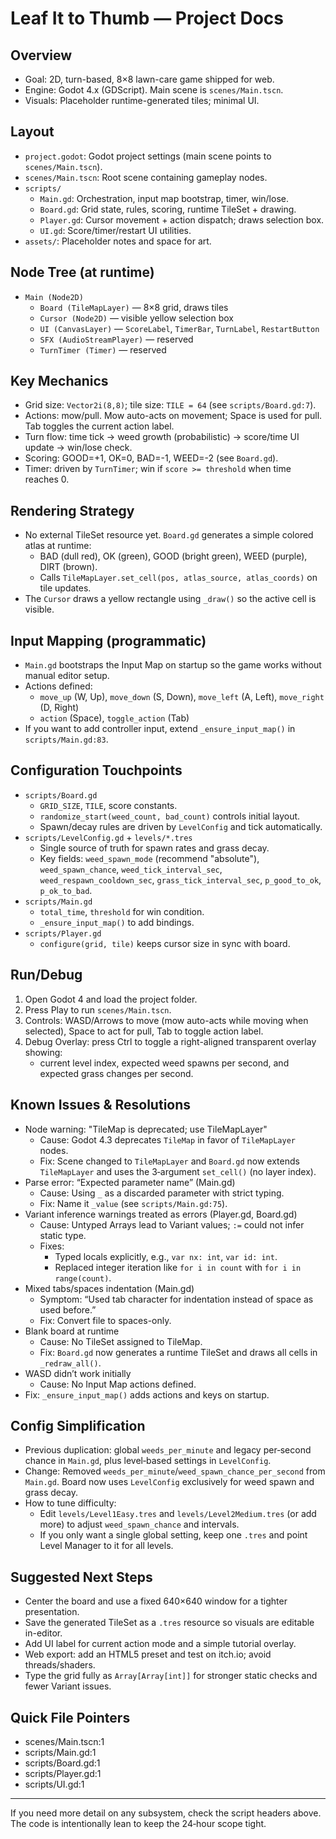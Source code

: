 # Leaf It to Thumb — Project Docs

## Overview
- Goal: 2D, turn-based, 8×8 lawn-care game shipped for web.
- Engine: Godot 4.x (GDScript). Main scene is `scenes/Main.tscn`.
- Visuals: Placeholder runtime-generated tiles; minimal UI.

## Layout
- `project.godot`: Godot project settings (main scene points to `scenes/Main.tscn`).
- `scenes/Main.tscn`: Root scene containing gameplay nodes.
- `scripts/`
  - `Main.gd`: Orchestration, input map bootstrap, timer, win/lose.
  - `Board.gd`: Grid state, rules, scoring, runtime TileSet + drawing.
  - `Player.gd`: Cursor movement + action dispatch; draws selection box.
  - `UI.gd`: Score/timer/restart UI utilities.
- `assets/`: Placeholder notes and space for art.

## Node Tree (at runtime)
- `Main (Node2D)`
  - `Board (TileMapLayer)` — 8×8 grid, draws tiles
  - `Cursor (Node2D)` — visible yellow selection box
  - `UI (CanvasLayer)` — `ScoreLabel`, `TimerBar`, `TurnLabel`, `RestartButton`
  - `SFX (AudioStreamPlayer)` — reserved
  - `TurnTimer (Timer)` — reserved

## Key Mechanics
- Grid size: `Vector2i(8,8)`; tile size: `TILE = 64` (see `scripts/Board.gd:7`).
- Actions: mow/pull. Mow auto-acts on movement; Space is used for pull. Tab toggles the current action label.
- Turn flow: time tick → weed growth (probabilistic) → score/time UI update → win/lose check.
- Scoring: GOOD=+1, OK=0, BAD=-1, WEED=-2 (see `Board.gd`).
- Timer: driven by `TurnTimer`; win if `score >= threshold` when time reaches 0.

## Rendering Strategy
- No external TileSet resource yet. `Board.gd` generates a simple colored atlas at runtime:
  - BAD (dull red), OK (green), GOOD (bright green), WEED (purple), DIRT (brown).
  - Calls `TileMapLayer.set_cell(pos, atlas_source, atlas_coords)` on tile updates.
- The `Cursor` draws a yellow rectangle using `_draw()` so the active cell is visible.

## Input Mapping (programmatic)
- `Main.gd` bootstraps the Input Map on startup so the game works without manual editor setup.
- Actions defined:
  - `move_up` (W, Up), `move_down` (S, Down), `move_left` (A, Left), `move_right` (D, Right)
  - `action` (Space), `toggle_action` (Tab)
- If you want to add controller input, extend `_ensure_input_map()` in `scripts/Main.gd:83`.

## Configuration Touchpoints
- `scripts/Board.gd`
  - `GRID_SIZE`, `TILE`, score constants.
  - `randomize_start(weed_count, bad_count)` controls initial layout.
  - Spawn/decay rules are driven by `LevelConfig` and tick automatically.
- `scripts/LevelConfig.gd` + `levels/*.tres`
  - Single source of truth for spawn rates and grass decay.
  - Key fields: `weed_spawn_mode` (recommend "absolute"), `weed_spawn_chance`, `weed_tick_interval_sec`, `weed_respawn_cooldown_sec`, `grass_tick_interval_sec`, `p_good_to_ok`, `p_ok_to_bad`.
- `scripts/Main.gd`
  - `total_time`, `threshold` for win condition.
  - `_ensure_input_map()` to add bindings.
- `scripts/Player.gd`
  - `configure(grid, tile)` keeps cursor size in sync with board.

## Run/Debug
1. Open Godot 4 and load the project folder.
2. Press Play to run `scenes/Main.tscn`.
3. Controls: WASD/Arrows to move (mow auto-acts while moving when selected), Space to act for pull, Tab to toggle action label.
4. Debug Overlay: press Ctrl to toggle a right-aligned transparent overlay showing:
   - current level index, expected weed spawns per second, and expected grass changes per second.

## Known Issues & Resolutions
- Node warning: "TileMap is deprecated; use TileMapLayer"
  - Cause: Godot 4.3 deprecates `TileMap` in favor of `TileMapLayer` nodes.
  - Fix: Scene changed to `TileMapLayer` and `Board.gd` now extends `TileMapLayer` and uses the 3‑argument `set_cell()` (no layer index).
- Parse error: “Expected parameter name” (Main.gd)
  - Cause: Using `_` as a discarded parameter with strict typing.
  - Fix: Name it `_value` (see `scripts/Main.gd:75`).
- Variant inference warnings treated as errors (Player.gd, Board.gd)
  - Cause: Untyped Arrays lead to Variant values; `:=` could not infer static type.
  - Fixes:
    - Typed locals explicitly, e.g., `var nx: int`, `var id: int`.
    - Replaced integer iteration like `for i in count` with `for i in range(count)`.
- Mixed tabs/spaces indentation (Main.gd)
  - Symptom: “Used tab character for indentation instead of space as used before.”
  - Fix: Convert file to spaces-only.
- Blank board at runtime
  - Cause: No TileSet assigned to TileMap.
  - Fix: `Board.gd` now generates a runtime TileSet and draws all cells in `_redraw_all()`.
- WASD didn’t work initially
  - Cause: No Input Map actions defined.
- Fix: `_ensure_input_map()` adds actions and keys on startup.

## Config Simplification
- Previous duplication: global `weeds_per_minute` and legacy per‑second chance in `Main.gd`, plus level‑based settings in `LevelConfig`.
- Change: Removed `weeds_per_minute`/`weed_spawn_chance_per_second` from `Main.gd`. Board now uses `LevelConfig` exclusively for weed spawn and grass decay.
- How to tune difficulty:
  - Edit `levels/Level1Easy.tres` and `levels/Level2Medium.tres` (or add more) to adjust `weed_spawn_chance` and intervals.
  - If you only want a single global setting, keep one `.tres` and point Level Manager to it for all levels.

## Suggested Next Steps
- Center the board and use a fixed 640×640 window for a tighter presentation.
- Save the generated TileSet as a `.tres` resource so visuals are editable in-editor.
- Add UI label for current action mode and a simple tutorial overlay.
- Web export: add an HTML5 preset and test on itch.io; avoid threads/shaders.
- Type the grid fully as `Array[Array[int]]` for stronger static checks and fewer Variant issues.

## Quick File Pointers
- scenes/Main.tscn:1
- scripts/Main.gd:1
- scripts/Board.gd:1
- scripts/Player.gd:1
- scripts/UI.gd:1

---
If you need more detail on any subsystem, check the script headers above. The code is intentionally lean to keep the 24‑hour scope tight.
